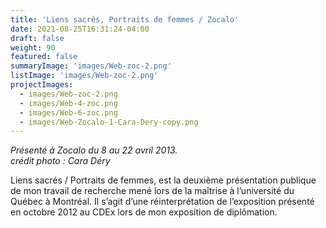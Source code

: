 ```yaml
---
title: 'Liens sacrés, Portraits de femmes / Zocalo'
date: 2021-08-25T16:31:24-04:00
draft: false
weight: 90
featured: false
summaryImage: 'images/Web-zoc-2.png'
listImage: 'images/Web-zoc-2.png'
projectImages:
  - images/Web-zoc-2.png
  - images/Web-4-zoc.png
  - images/Web-6-zoc.png
  - images/Web-Zocalo-1-Cara-Dery-copy.png
---
```


_Présenté à Zocalo du 8 au 22 avril 2013.  
crédit photo : Cara Déry_

Liens sacrés / Portraits de femmes, est la deuxième présentation publique de mon travail de recherche mené lors de la maîtrise à l&rsquo;université du Québec à Montréal. Il s&rsquo;agit d&rsquo;une réinterprétation de l&rsquo;exposition présenté en octobre 2012 au CDEx lors de mon exposition de diplômation.
